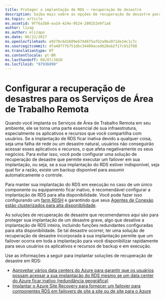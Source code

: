 ```yaml
---
title: Proteger a implantação de RDS – recuperação de desastre
description: Saiba mais sobre as opções de recuperação de desastre para os Serviços de Área de Trabalho Remota
ms.topic: article
ms.assetid: 9ff6a3b0-ea14-424e-9524-209252e9f1a8
author: lizap
ms.author: elizapo
ms.date: 06/12/2017
ms.openlocfilehash: e9270c6d1609e67d4875afb2a9ba971de14c1c7c
ms.sourcegitcommit: dfa48f77b751dbc34409aced628eb2f17c912f08
ms.translationtype: HT
ms.contentlocale: pt-BR
ms.lasthandoff: 08/07/2020
ms.locfileid: "87936890"
---
```

# <a name="configure-disaster-recovery-for-remote-desktop-services"></a>Configurar a recuperação de desastres para os Serviços de Área de Trabalho Remota

Quando você implanta os Serviços de Área de Trabalho Remota em seu ambiente, ele se torna uma parte essencial de sua infraestrutura, especialmente os aplicativos e recursos que você compartilha com usuários. Se a implantação de RDS ficar inativa devido a qualquer coisa, seja uma falha de rede ou um desastre natural, usuários não conseguirão acessar esses aplicativos e recursos, o que afeta negativamente os seus negócios. Para evitar isso, você pode configurar uma solução de recuperação de desastre que permite executar um failover em sua implantação, ou seja, se a sua implantação do RDS estiver indisponível, seja qual for a razão, existe um backup disponível para assumir automaticamente o controle.

Para manter sua implantação do RDS em execução no caso de um único componente ou equipamento ficar inativo, é recomendável configurar a implantação de RDS para alta disponibilidade. Você pode fazer isso configurando um [farm RDSH](rds-scale-rdsh-farm.md) e garantindo que seus [Agentes de Conexão estão clusterizados para alta disponibilidade](rds-connection-broker-cluster.md).

As soluções de recuperação de desastre que recomendamos aqui são para proteger sua implantação de um desastre grave, algo que desative a implantação de RDS inteira, incluindo funções redundantes configuradas para alta disponibilidade. Se tal desastre ocorrer, ter uma solução de recuperação de desastre incorporada à sua implantação permite que um failover ocorra em toda a implantação para você disponibilizar rapidamente para seus usuários os aplicativos e recursos de backup e em execução.

Use as informações a seguir para implantar soluções de recuperação de desastre em RDS:

- [Aproveitar vários data centers do Azure para garantir que os usuários possam acessar a sua implantação do RDS mesmo se um data center do Azure ficar inativo (redundância geográfica)](rds-multi-datacenter-deployment.md)
- [Implantar o Azure Site Recovery para fornecer um failover para componentes RDS em failovers de site a site ou de site para o Azure](rds-disaster-recovery-with-azure.md)


